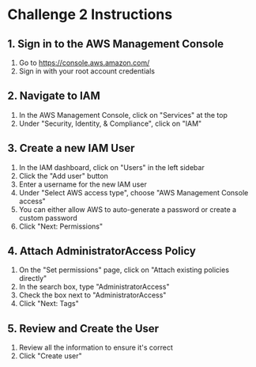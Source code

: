 # Challenge 2 Instructions

## 1. Sign in to the AWS Management Console

1. Go to https://console.aws.amazon.com/
1. Sign in with your root account credentials

## 2. Navigate to IAM

1. In the AWS Management Console, click on "Services" at the top
1. Under "Security, Identity, & Compliance", click on "IAM"

## 3. Create a new IAM User

1. In the IAM dashboard, click on "Users" in the left sidebar
1. Click the "Add user" button
1. Enter a username for the new IAM user
1. Under "Select AWS access type", choose "AWS Management Console access"
1. You can either allow AWS to auto-generate a password or create a custom password
1. Click "Next: Permissions"

## 4. Attach AdministratorAccess Policy

1. On the "Set permissions" page, click on "Attach existing policies directly"
1. In the search box, type "AdministratorAccess"
1. Check the box next to "AdministratorAccess"
1. Click "Next: Tags"

## 5. Review and Create the User

1. Review all the information to ensure it's correct
1. Click "Create user"
